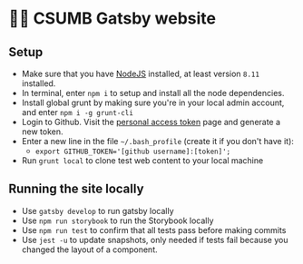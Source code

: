 # 🏄‍♀️ CSUMB Gatsby website

## Setup

- Make sure that you have [NodeJS](https://nodejs.org) installed, at least version `8.11` installed.
- In terminal, enter `npm i` to setup and install all the node dependencies.
- Install global grunt by making sure you're in your local admin account, and enter `npm i -g grunt-cli`
- Login to Github. Visit the [personal access token](https://github.com/settings/tokens) page and generate a new token.
- Enter a new line in the file `~/.bash_profile` (create it if you don't have it):
  - `export GITHUB_TOKEN='[github username]:[token]';`
- Run `grunt local` to clone test web content to your local machine

## Running the site locally

- Use `gatsby develop` to run gatsby locally
- Use `npm run storybook` to run the Storybook locally
- Use `npm run test` to confirm that all tests pass before making commits
- Use `jest -u` to update snapshots, only needed if tests fail because you changed the layout of a component.
